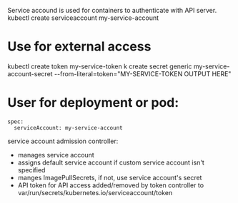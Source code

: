 Service accound is used for containers to authenticate with API server.
kubectl create serviceaccount my-service-account

# Use for external access
kubectl create token my-service-token 
k create secret generic my-service-account-secret --from-literal=token="MY-SERVICE-TOKEN OUTPUT HERE"

# User for deployment or pod:
    spec:
      serviceAccount: my-service-account

 service account admission controller: 
 - manages service account
 - assigns default service account if custom service account isn't specified
 - manges ImagePullSecrets, if not, use service account's secret
 - API token for API access added/removed by token controller to var/run/secrets/kubernetes.io/serviceaccount/token